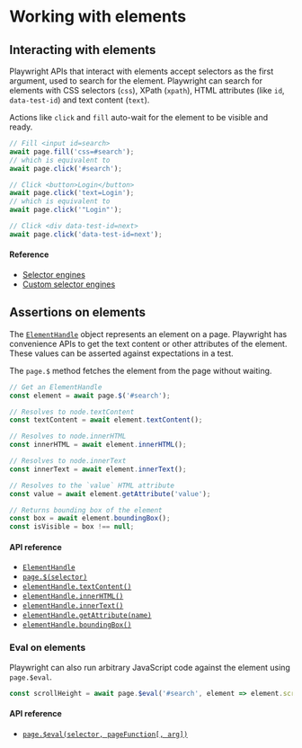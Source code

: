 # Working with elements

## Interacting with elements

Playwright APIs that interact with elements accept selectors as the first
argument, used to search for the element. Playwright can search for elements
with CSS selectors (`css`), XPath (`xpath`), HTML attributes (like `id`,
`data-test-id`) and text content (`text`).

Actions like `click` and `fill` auto-wait for the element to be visible and
ready.

```js
// Fill <input id=search>
await page.fill('css=#search');
// which is equivalent to
await page.click('#search');

// Click <button>Login</button>
await page.click('text=Login');
// which is equivalent to
await page.click('"Login"');

// Click <div data-test-id=next>
await page.click('data-test-id=next');
```

#### Reference

* [Selector engines](selectors.md)
* [Custom selector engines](selectors.md#custom-selector-engines)

## Assertions on elements

The [`ElementHandle`](api.md#class-elementhandle) object represents an element
on a page. Playwright has convenience APIs to get the text content or other
attributes of the element. These values can be asserted against expectations in
a test.

The `page.$` method fetches the element from the page without waiting.

```js
// Get an ElementHandle
const element = await page.$('#search');

// Resolves to node.textContent
const textContent = await element.textContent();

// Resolves to node.innerHTML
const innerHTML = await element.innerHTML();

// Resolves to node.innerText
const innerText = await element.innerText();

// Resolves to the `value` HTML attribute
const value = await element.getAttribute('value');

// Returns bounding box of the element
const box = await element.boundingBox();
const isVisible = box !== null;
```

#### API reference

* [`ElementHandle`](api.md#class-elementhandle)
* [`page.$(selector)`](api.md#pageselector)
* [`elementHandle.textContent()`](api.md#elementhandletextcontent)
* [`elementHandle.innerHTML()`](api.md#elementhandleinnerhtml)
* [`elementHandle.innerText()`](api.md#elementhandleinnertext)
* [`elementHandle.getAttribute(name)`](api.md#elementhandlegetattributename)
* [`elementHandle.boundingBox()`](api.md#elementhandleboundingbox)

### Eval on elements

Playwright can also run arbitrary JavaScript code against the element using
`page.$eval`.

```js
const scrollHeight = await page.$eval('#search', element => element.scrollHeight);
```

#### API reference

* [`page.$eval(selector, pageFunction[, arg])`](api.md#pageevalselector-pagefunction-arg)
